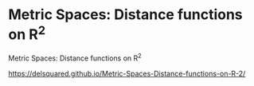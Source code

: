 # Metric Spaces: Distance functions on R<sup>2</sup>
Metric Spaces: Distance functions on R<sup>2</sup>

https://delsquared.github.io/Metric-Spaces-Distance-functions-on-R-2/
